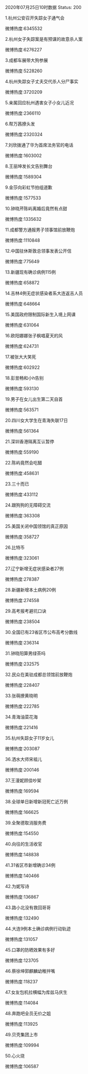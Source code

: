2020年07月25日10时数据
Status: 200

1.杭州公安召开失踪女子通气会

微博热度:6345532

2.杭州女子失踪案是有预谋的故意杀人案

微博热度:6276227

3.成都车展带大狗参展

微博热度:5228260

4.杭州失踪女子丈夫交代杀人分尸事实

微博热度:3720209

5.亲属回应杭州遇害女子小女儿近况

微博热度:2366110

6.帮万茜撩头发

微博热度:2320324

7.刘欣拨通了华为首席法务官的电话

微博热度:1603002

8.王丽坤发长文告别舞台

微博热度:1589304

9.金莎向彩虹节拍组道歉

微博热度:1577533

10.钟晓芹陈屿离婚后竟然有点甜

微博热度:1335632

11.成都警方通报男子领事馆前放鞭炮

微博热度:1110848

12.中国驻休斯敦总领事发表公开信

微博热度:775649

13.新疆现有确诊病例115例

微博热度:658872

14.吉林4例无症状感染者系大连返吉人员

微博热度:648664

15.美国政府限制国际新生入境上网课

微博热度:631064

16.欧阳娜娜张子枫唱夏天的风

微博热度:624731

17.被张大大笑死

微博热度:602922

18.彭昱畅和小h告别

微博热度:593130

19.男子在女儿出生第二天自首

微博热度:563571

20.四川女大学生在青海失联17日

微博热度:561364

21.深圳香港隔离互认暂停

微博热度:559190

22.陈屿竟然会吃醋

微博热度:458631

23.三十而已

微博热度:433112

24.跟狗狗的无障碍交流

微博热度:363308

25.美国关闭中国领馆的真正原因

微博热度:358727

26.比特币

微博热度:323061

27.辽宁新增无症状感染者27例

微博热度:278387

28.新疆新增本土病例20例

微博热度:274558

29.高考报考避坑口诀

微博热度:238504

30.全国已有23省区市公布高考分数线

微博热度:236314

31.钟晓阳算男绿茶吗

微博热度:232575

32.民众在美驻成都总领馆前放鞭炮

微博热度:228407

33.张萌撩黄晓明

微博热度:222785

34.青海油菜花海

微博热度:221416

35.杭州失踪女子11岁女儿

微博热度:203087

36.洒水大师宋祖儿

微博热度:200146

37.王漫妮顾佳吵架

微博热度:169594

38.全球单日新增新冠死亡近万例

微博热度:166625

39.全聚德取消服务费

微博热度:154550

40.向往的生活收官

微博热度:148838

41.31省区市新增确诊34例

微博热度:140466

42.为妮写诗

微博热度:136867

43.路小北没有救回哥哥

微博热度:132490

44.大连9例本土确诊病例行动轨迹

微博热度:131057

45.口罩的防晒效果有多好

微博热度:123705

46.蔡徐坤郭麒麟幼稚拌嘴

微博热度:118237

47.女友包机拉横幅为库兹马庆生

微博热度:114084

48.奔跑吧全员无价之姐

微博热度:113925

49.贝壳集团上市

微博热度:109994

50.心火烧

微博热度:106587

